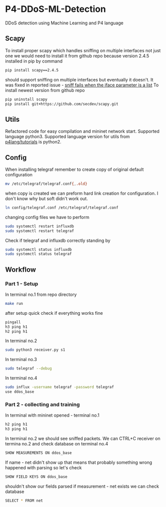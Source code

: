 # P4-DDoS-ML-Detection
DDoS detection using Machine Learning and P4 language

## Scapy

To install proper scapy which handles sniffing on multiple interfaces not just one we would need to install it from 
github repo because version 2.4.5 installed in pip by command

```bash
pip install scapy==2.4.5
```

should support sniffing on multiple interfaces but eventually it doesn't. It was fixed in 
reported issue - [sniff fails when the iface parameter is a list](https://github.com/secdev/scapy/issues/3232)
To install newest version from github repo

```bash
pip uninstall scapy
pip install git+https://github.com/secdev/scapy.git
```

## Utils

Refactored code for easy compilation and mininet network start. Supported language python3.
Supported language version for utils from [p4lang/tutorials](https://github.com/p4lang/tutorials) is python2.

## Config

When installing telegraf remember to create copy of original default configuration
```bash
mv /etc/telegraf/telegraf.conf{,.old}
```
when copy is created we can preform hard link creation for configuration. I don't know why but soft didn't work out.
```bash
ln config/telegraf.conf /etc/telegraf/telegraf.conf
```
changing config files we have to perform
```bash
sudo systemctl restart influxdb
sudo systemctl restart telegraf
```
Check if telegraf and influxdb correctly standing by
```bash
sudo systemctl status influxdb
sudo systemctl status telegraf
```


## Workflow

### Part 1 - Setup

In terminal no.1 from repo directory
```bash
make run
```
after setup quick check if everything works fine
```bash
pingall
h3 ping h1
h2 ping h1
```
In terminal no.2 
```bash
sudo python3 receiver.py s1
```
In terminal no.3
```bash
sudo telegraf --debug
```
In terminal no.4
```bash
sudo influx -username telegraf -password telegraf
use ddos_base
```
### Part 2 - collecting and training

In terminal with mininet opened - terminal no.1
```bash
h2 ping h1
h3 ping h1
```
In terminal no.2 we should see sniffed packets. We can CTRL+C receiver on termina no.2 and check database
on terminal no.4
```bash
SHOW MEASUREMENTS ON ddos_base
```
If name - net didn't show up that means that probably something wrong happened with parsing so let's check
```bash
SHOW FIELD KEYS ON ddos_base
``` 
shouldn't show our fields parsed
if measurement - net exists we can check database
```bash
SELECT * FROM net
```

